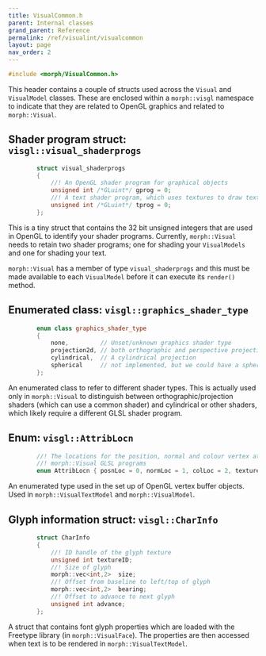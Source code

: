 ```yaml
---
title: VisualCommon.h
parent: Internal classes
grand_parent: Reference
permalink: /ref/visualint/visualcommon
layout: page
nav_order: 2
---
```

```c++
#include <morph/VisualCommon.h>
```
This header contains a couple of structs used across the `Visual` and `VisualModel` classes. These are enclosed within a `morph::visgl` namespace to indicate that they are related to OpenGL graphics and related to `morph::Visual`.

## Shader program struct: `visgl::visual_shaderprogs`

```c++
        struct visual_shaderprogs
        {
            //! An OpenGL shader program for graphical objects
            unsigned int /*GLuint*/ gprog = 0;
            //! A text shader program, which uses textures to draw text on quads.
            unsigned int /*GLuint*/ tprog = 0;
        };
```

This is a tiny struct that contains the 32 bit unsigned integers that are used
in OpenGL to identify your shader programs. Currently, `morph::Visual`
needs to retain two shader programs; one for shading your
`VisualModels` and one for shading your text.

`morph::Visual` has a member of type `visual_shaderprogs` and this
must be made available to each `VisualModel` before it can execute its
`render()` method.

## Enumerated class: `visgl::graphics_shader_type`

```c++
        enum class graphics_shader_type
        {
            none,         // Unset/unknown graphics shader type
            projection2d, // both orthographic and perspective projections to a 2D surface
            cylindrical,  // A cylindrical projection
            spherical     // not implemented, but we could have a spherical projection
        };
```

An enumerated class to refer to different shader types. This is actually used only in `morph::Visual` to distinguish between orthographic/projection shaders (which can use a common shader) and cylindrical or other shaders, which likely require a different GLSL shader program.

## Enum: `visgl::AttribLocn`
```c++
        //! The locations for the position, normal and colour vertex attributes in the
        //! morph::Visual GLSL programs
        enum AttribLocn { posnLoc = 0, normLoc = 1, colLoc = 2, textureLoc = 3 };
```
An enumerated type used in the set up of OpenGL vertex buffer objects. Used in `morph::VisualTextModel` and `morph::VisualModel`.

## Glyph information struct: `visgl::CharInfo`

```c++
        struct CharInfo
        {
            //! ID handle of the glyph texture
            unsigned int textureID;
            //! Size of glyph
            morph::vec<int,2>  size;
            //! Offset from baseline to left/top of glyph
            morph::vec<int,2>  bearing;
            //! Offset to advance to next glyph
            unsigned int advance;
        };
```
A struct that contains font glyph properties which are loaded with the Freetype library (in `morph::VisualFace`). The properties are then accessed when text is to be rendered in `morph::VisualTextModel`.